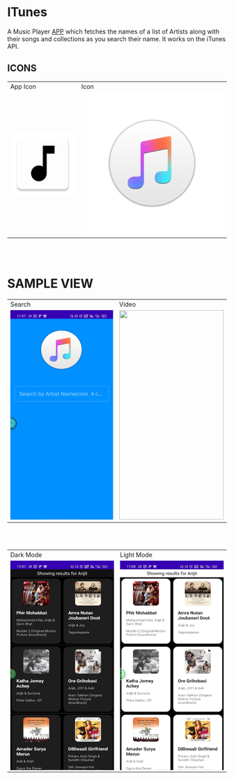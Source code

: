 # ITunes
A Music Player <a href="https://github.com/AYUSTARK/ITunes/raw/master/app/release/app-release.apk">APP</a> which fetches the names of a list of Artists along with their songs and collections as you search their name.
It works on the iTunes API.

## ICONS
<table>
  <tr>
    <td>App Icon</td>
    <td>Icon</td>
  </tr>
  <tr>
    <td><img src="https://github.com/AYUSTARK/ITunes/blob/master/app/src/main/res/mipmap-xxxhdpi/ic_launcher.png"></td>
    <td><img src="https://github.com/AYUSTARK/ITunes/blob/master/app/src/main/res/mipmap-xxxhdpi/ic_tunes_foreground.png"></td>
  </tr>
</table>
<br>
<br>

# SAMPLE VIEW
<table>
  <tr>
    <td>Search</td>
    <td>Video</td>
  </tr>
  <tr>
    <td><img src="https://github.com/AYUSTARK/Photos/blob/main/iTunes/itunesss3.jpeg" height="480" width="240"></td>
    <td><img src="https://github.com/AYUSTARK/Photos/blob/main/iTunes/itunesgif.gif" width=240 height=480/></td>
  </tr>
</table>
<br>
<br>
<table>
  <tr>
    <td>Dark Mode</td>
    <td>Light Mode</td>
  </tr>
  <tr>
    <td><img src="https://github.com/AYUSTARK/Photos/blob/main/iTunes/itunesss1.jpeg" align="left" height="480" width="240"></td>
    <td><img src="https://github.com/AYUSTARK/Photos/blob/main/iTunes/itunesss2.jpeg" align="right" height="480" width="240"></td>
  </tr>
</table>
